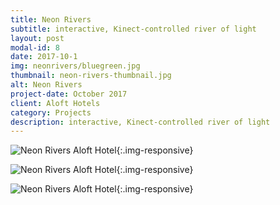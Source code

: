 ```yaml
---
title: Neon Rivers
subtitle: interactive, Kinect-controlled river of light
layout: post
modal-id: 8
date: 2017-10-1
img: neonrivers/bluegreen.jpg
thumbnail: neon-rivers-thumbnail.jpg
alt: Neon Rivers
project-date: October 2017
client: Aloft Hotels
category: Projects
description: interactive, Kinect-controlled river of light
---
```

![Neon Rivers Aloft Hotel]({{site.url}}/img/portfolio/neonrivers/bluegreen.jpg){:.img-responsive}

![Neon Rivers Aloft Hotel]({{site.url}}/img/portfolio/neonrivers/bluesherbert.jpg){:.img-responsive}

![Neon Rivers Aloft Hotel]({{site.url}}/img/portfolio/neonrivers/car.jpg){:.img-responsive}

